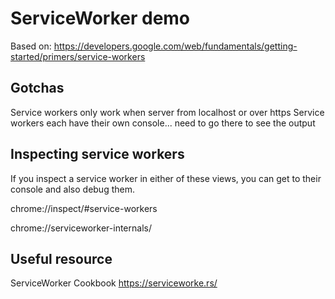 # ServiceWorker demo
Based on:
https://developers.google.com/web/fundamentals/getting-started/primers/service-workers

## Gotchas
Service workers only work when server from localhost or over https
Service workers each have their own console... need to go there to see the output

## Inspecting service workers
If you inspect a service worker in either of these views, you can get to their
console and also debug them.

chrome://inspect/#service-workers

chrome://serviceworker-internals/

## Useful resource

ServiceWorker Cookbook https://serviceworke.rs/